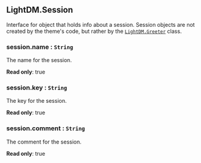 <a id="LightDM.Session"></a>

## LightDM.Session
Interface for object that holds info about a session. Session objects are not
created by the theme's code, but rather by the [`LightDM.Greeter`](Greeter.md) class.

<a id="LightDM.Session+name"></a>

### session.name : <code>String</code>
The name for the session.

**Read only**: true  
<a id="LightDM.Session+key"></a>

### session.key : <code>String</code>
The key for the session.

**Read only**: true  
<a id="LightDM.Session+comment"></a>

### session.comment : <code>String</code>
The comment for the session.

**Read only**: true  

